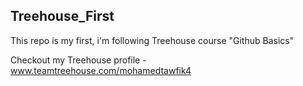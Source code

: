 ## Treehouse_First

This repo is my first, i'm following Treehouse course "Github Basics"

Checkout my Treehouse profile - www.teamtreehouse.com/mohamedtawfik4
